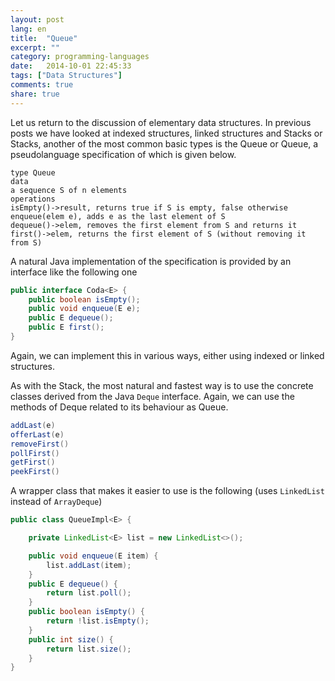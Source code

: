 ```yaml
---
layout: post
lang: en
title:  "Queue"
excerpt: ""
category: programming-languages
date:   2014-10-01 22:45:33
tags: ["Data Structures"]
comments: true
share: true
---
```

Let us return to the discussion of elementary data structures. In previous posts we have looked at indexed structures, linked structures and Stacks or Stacks, another of the most common basic types is the Queue or Queue, a pseudolanguage specification of which is given below.
```
type Queue
data
a sequence S of n elements
operations
isEmpty()->result, returns true if S is empty, false otherwise
enqueue(elem e), adds e as the last element of S
dequeue()->elem, removes the first element from S and returns it
first()->elem, returns the first element of S (without removing it from S)
```
A natural Java implementation of the specification is provided by an interface like the following one

```java
public interface Coda<E> {
    public boolean isEmpty();
    public void enqueue(E e);
    public E dequeue();
    public E first();
}
```

Again, we can implement this in various ways, either using indexed or linked structures. 

As with the Stack, the most natural and fastest way is to use the concrete classes derived from the Java `Deque` interface.
Again, we can use the methods of Deque related to its behaviour as Queue.

```java
addLast(e)
offerLast(e)
removeFirst()
pollFirst()
getFirst()
peekFirst()
```

A wrapper class that makes it easier to use is the following (uses `LinkedList` instead of `ArrayDeque`)

```java
public class QueueImpl<E> {

    private LinkedList<E> list = new LinkedList<>();

    public void enqueue(E item) {
        list.addLast(item);
    }
    public E dequeue() {
        return list.poll();
    }
    public boolean isEmpty() {
        return !list.isEmpty();
    }
    public int size() {
        return list.size();
    }
}
```